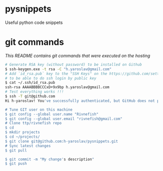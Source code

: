 pysnippets
==========

Useful python code snippets


git commands
============
*This README contains git commands that were executed on the hosting*
```bash
# Generate RSA key (without password) to be installed on Github
$ ssh-keygen.exe -t rsa -C "h.yaroslav@gmail.com"
# Add `id_rsa.pub` key to the "SSH Keys" on the https://github.com/settings/ssh page
# to be able to do ssh login by public key
$ cat ~/.ssh/id_rsa.pub 
ssh-rsa AAAABBBBCCCxD+9x9bp h.yaroslav@gmail.com
# Test everything works !!!
$ ssh -T git@github.com
Hi h-yaroslav! You've successfully authenticated, but GitHub does not provide shell access.

# Tune GIT user on this machine
$ git config --global user.name "Rivnefish"
$ git config --global user.email "rivnefish@gmail.com"
# Clone ttp/rivnefish repo
$ cd
$ mkdir projects
$ cd ~/projects/
$ git clone git@github.com:h-yaroslav/pysnippets.git
# Sync latest changes
$ git pull

$ git commit -m "My change's description"
$ git push
```